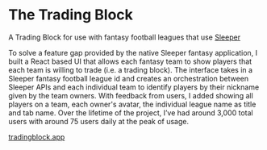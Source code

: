 # The Trading Block

A Trading Block for use with fantasy football leagues that use [Sleeper](https://sleeper.app/)

To solve a feature gap provided by the native Sleeper fantasy application, I built a React based UI that allows each fantasy team to show players that each team is willing to trade (i.e. a trading block). The interface takes in a Sleeper fantasy football league id and creates an orchestration between Sleeper APIs and each individual team to identify players by their nickname given by the team owners. With feedback from users, I added showing all players on a team, each owner's avatar, the individual league name as title and tab name. Over the lifetime of the project, I’ve had around 3,000 total users with around 75 users daily at the peak of usage.

[tradingblock.app](https://tradingblock.app)
